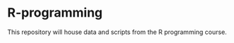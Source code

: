 R-programming
=============

This repository will house data and scripts from the R programming course.
